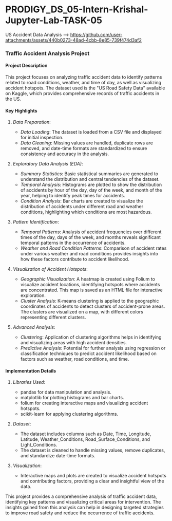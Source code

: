 # PRODIGY_DS_05-Intern-Krishal-Jupyter-Lab-TASK-05

US Accident Data Analysis --> https://github.com/user-attachments/assets/440b0273-48ad-4cbb-8e85-739f474d3af2

### Traffic Accident Analysis Project

#### Project Description

This project focuses on analyzing traffic accident data to identify patterns related to road conditions, weather, and time of day, as well as visualizing accident hotspots. The dataset used is the "US Road Safety Data" available on Kaggle, which provides comprehensive records of traffic accidents in the US.

#### Key Highlights

1. *Data Preparation*:
   - *Data Loading*: The dataset is loaded from a CSV file and displayed for initial inspection.
   - *Data Cleaning*: Missing values are handled, duplicate rows are removed, and date-time formats are standardized to ensure consistency and accuracy in the analysis.

2. *Exploratory Data Analysis (EDA)*:
   - *Summary Statistics*: Basic statistical summaries are generated to understand the distribution and central tendencies of the dataset.
   - *Temporal Analysis*: Histograms are plotted to show the distribution of accidents by hour of the day, day of the week, and month of the year, helping to identify peak times for accidents.
   - *Condition Analysis*: Bar charts are created to visualize the distribution of accidents under different road and weather conditions, highlighting which conditions are most hazardous.

3. *Pattern Identification*:
   - *Temporal Patterns*: Analysis of accident frequencies over different times of the day, days of the week, and months reveals significant temporal patterns in the occurrence of accidents.
   - *Weather and Road Condition Patterns*: Comparison of accident rates under various weather and road conditions provides insights into how these factors contribute to accident likelihood.

4. *Visualization of Accident Hotspots*:
   - *Geographic Visualization*: A heatmap is created using Folium to visualize accident locations, identifying hotspots where accidents are concentrated. This map is saved as an HTML file for interactive exploration.
   - *Cluster Analysis*: K-means clustering is applied to the geographic coordinates of accidents to detect clusters of accident-prone areas. The clusters are visualized on a map, with different colors representing different clusters.

5. *Advanced Analysis*:
   - *Clustering*: Application of clustering algorithms helps in identifying and visualizing areas with high accident densities.
   - *Predictive Analysis*: Potential for further analysis using regression or classification techniques to predict accident likelihood based on factors such as weather, road conditions, and time.

#### Implementation Details

1. *Libraries Used*:
   - pandas for data manipulation and analysis.
   - matplotlib for plotting histograms and bar charts.
   - folium for creating interactive maps and visualizing accident hotspots.
   - scikit-learn for applying clustering algorithms.

2. *Dataset*:
   - The dataset includes columns such as Date, Time, Longitude, Latitude, Weather_Conditions, Road_Surface_Conditions, and Light_Conditions.
   - The dataset is cleaned to handle missing values, remove duplicates, and standardize date-time formats.

3. *Visualization*:
   - Interactive maps and plots are created to visualize accident hotspots and contributing factors, providing a clear and insightful view of the data.

This project provides a comprehensive analysis of traffic accident data, identifying key patterns and visualizing critical areas for intervention. The insights gained from this analysis can help in designing targeted strategies to improve road safety and reduce the occurrence of traffic accidents.
